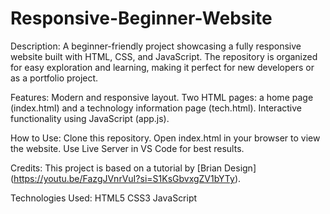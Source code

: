 # Responsive-Beginner-Website

Description:
A beginner-friendly project showcasing a fully responsive website built with HTML, CSS, and JavaScript. The repository is organized for easy exploration and learning, making it perfect for new developers or as a portfolio project.

Features:
Modern and responsive layout.
Two HTML pages: a home page (index.html) and a technology information page (tech.html).
Interactive functionality using JavaScript (app.js).

How to Use:
Clone this repository.
Open index.html in your browser to view the website.
Use Live Server in VS Code for best results.

Credits:
This project is based on a tutorial by [Brian Design] (https://youtu.be/FazgJVnrVuI?si=S1KsGbvxgZV1bYTy).

Technologies Used:
HTML5
CSS3
JavaScript
